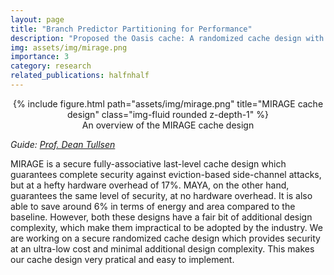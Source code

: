 ```yaml
---
layout: page
title: "Branch Predictor Partitioning for Performance"
description: "Proposed the Oasis cache: A randomized cache design with minimal design complexity and ultra-low cost"
img: assets/img/mirage.png
importance: 3
category: research
related_publications: halfnhalf
---
```


<center>
<div class="row">
    <div class="col-sm mt-4 mt-md-0">
        {% include figure.html path="assets/img/mirage.png" title="MIRAGE cache design" class="img-fluid rounded z-depth-1" %}
    </div>
</div>
<div class="caption">
    An overview of the MIRAGE cache design
</div>
</center>

_Guide: [Prof. Dean Tullsen](https://cseweb.ucsd.edu/~tullsen/)_  

MIRAGE is a secure fully-associative last-level cache design which guarantees complete security against eviction-based side-channel attacks, but at a hefty hardware overhead of 17%. MAYA, on the other hand, guarantees the same level of security, at no hardware overhead. It is also able to save around 6% in terms of energy and area compared to the baseline. However, both these designs have a fair bit of additional design complexity, which make them impractical to be adopted by the industry. We are working on a secure randomized cache design which provides security at an ultra-low cost and minimal additional design complexity. This makes our cache design very pratical and easy to implement.

